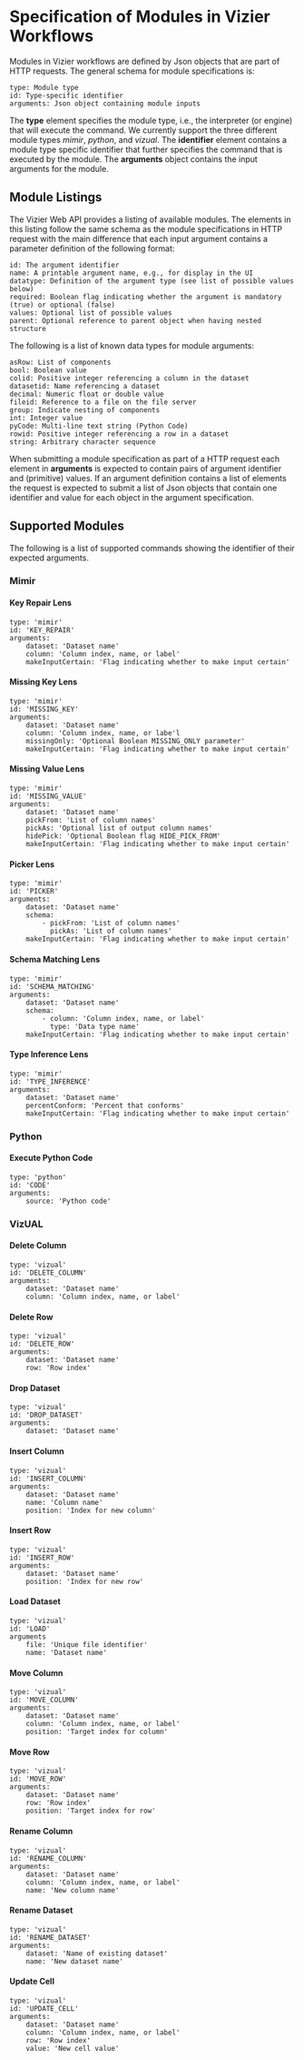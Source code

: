 # Specification of Modules in Vizier Workflows

Modules in Vizier workflows are defined by Json objects that are part of HTTP requests. The general schema for module specifications is:

```
type: Module type
id: Type-specific identifier
arguments: Json object containing module inputs
```

The **type** element specifies the module type, i.e., the interpreter (or engine) that will execute the command. We currently support the three different module types *mimir*, *python*, and *vizual*. The **identifier** element contains a module type specific identifier that further specifies the command that is executed by the module. The **arguments** object contains the input arguments for the module.

## Module Listings

The Vizier Web API provides a listing of available modules. The elements in this listing follow the same schema as the module specifications in HTTP request with the main difference that each input argument contains a parameter definition of the following format:

```
id: The argument identifier
name: A printable argument name, e.g., for display in the UI
datatype: Definition of the argument type (see list of possible values below)
required: Boolean flag indicating whether the argument is mandatory (true) or optional (false)
values: Optional list of possible values
parent: Optional reference to parent object when having nested structure
```

The following is a list of known data types for module arguments:

```
asRow: List of components
bool: Boolean value
colid: Positive integer referencing a column in the dataset
datasetid: Name referencing a dataset
decimal: Numeric float or double value
fileid: Reference to a file on the file server
group: Indicate nesting of components
int: Integer value
pyCode: Multi-line text string (Python Code)
rowid: Positive integer referencing a row in a dataset
string: Arbitrary character sequence
```

When submitting a module specification as part of a HTTP request each element in **arguments** is expected to contain pairs of argument identifier and (primitive) values. If an argument definition contains a list of elements the request is expected to submit a list of Json objects that contain one identifier and value for each object in the argument specification.


## Supported Modules
 The following is a list of supported commands showing the identifier of their expected arguments.


### Mimir

#### Key Repair Lens

```
type: 'mimir'
id: 'KEY_REPAIR'
arguments:
    dataset: 'Dataset name'
    column: 'Column index, name, or label'
    makeInputCertain: 'Flag indicating whether to make input certain'
```

#### Missing Key Lens

```
type: 'mimir'
id: 'MISSING_KEY'
arguments:
    dataset: 'Dataset name'
    column: 'Column index, name, or labe'l
    missingOnly: 'Optional Boolean MISSING_ONLY parameter'
    makeInputCertain: 'Flag indicating whether to make input certain'
```

#### Missing Value Lens

```
type: 'mimir'
id: 'MISSING_VALUE'
arguments:
    dataset: 'Dataset name'
    pickFrom: 'List of column names'
    pickAs: 'Optional list of output column names'
    hidePick: 'Optional Boolean flag HIDE_PICK_FROM'
    makeInputCertain: 'Flag indicating whether to make input certain'
```

#### Picker Lens

```
type: 'mimir'
id: 'PICKER'
arguments:
    dataset: 'Dataset name'
    schema:
        - pickFrom: 'List of column names'
          pickAs: 'List of column names'
    makeInputCertain: 'Flag indicating whether to make input certain'
```

#### Schema Matching Lens

```
type: 'mimir'
id: 'SCHEMA_MATCHING'
arguments:
    dataset: 'Dataset name'
    schema:
        - column: 'Column index, name, or label'
          type: 'Data type name'
    makeInputCertain: 'Flag indicating whether to make input certain'
```

#### Type Inference Lens

```
type: 'mimir'
id: 'TYPE_INFERENCE'
arguments:
    dataset: 'Dataset name'
    percentConform: 'Percent that conforms'
    makeInputCertain: 'Flag indicating whether to make input certain'
```

### Python

#### Execute Python Code

```
type: 'python'
id: 'CODE'
arguments:
    source: 'Python code'
```

### VizUAL

#### Delete Column

```
type: 'vizual'
id: 'DELETE_COLUMN'
arguments:
    dataset: 'Dataset name'
    column: 'Column index, name, or label'
```

#### Delete Row

```
type: 'vizual'
id: 'DELETE_ROW'
arguments:
    dataset: 'Dataset name'
    row: 'Row index'
```

#### Drop Dataset

```
type: 'vizual'
id: 'DROP_DATASET'
arguments:
    dataset: 'Dataset name'
```

#### Insert Column

```
type: 'vizual'
id: 'INSERT_COLUMN'
arguments:
    dataset: 'Dataset name'
    name: 'Column name'
    position: 'Index for new column'
```

#### Insert Row

```
type: 'vizual'
id: 'INSERT_ROW'
arguments:
    dataset: 'Dataset name'
    position: 'Index for new row'
```

#### Load Dataset

```
type: 'vizual'
id: 'LOAD'
arguments
    file: 'Unique file identifier'
    name: 'Dataset name'
```

#### Move Column

```
type: 'vizual'
id: 'MOVE_COLUMN'
arguments:
    dataset: 'Dataset name'
    column: 'Column index, name, or label'
    position: 'Target index for column'
```

#### Move Row

```
type: 'vizual'
id: 'MOVE_ROW'
arguments:
    dataset: 'Dataset name'
    row: 'Row index'
    position: 'Target index for row'
```

#### Rename Column

```
type: 'vizual'
id: 'RENAME_COLUMN'
arguments:
    dataset: 'Dataset name'
    column: 'Column index, name, or label'
    name: 'New column name'
```

#### Rename Dataset

```
type: 'vizual'
id: 'RENAME_DATASET'
arguments:
    dataset: 'Name of existing dataset'
    name: 'New dataset name'
```

#### Update Cell

```
type: 'vizual'
id: 'UPDATE_CELL'
arguments:
    dataset: 'Dataset name'
    column: 'Column index, name, or label'
    row: 'Row index'
    value: 'New cell value'
```
